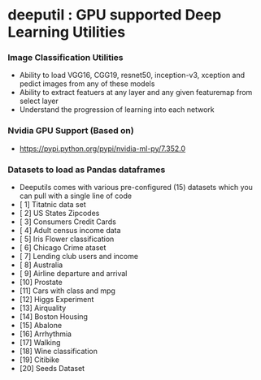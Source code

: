# deeputil : GPU supported Deep Learning Utilities

### Image Classification Utilities
 - Ability to load VGG16, CGG19, resnet50, inception-v3, xception and pedict images from any of these models
 - Ability to extract featuers at any layer and any given featuremap from select layer
 - Understand the progression of learning into each network
 
### Nvidia GPU Support (Based on) ###
- https://pypi.python.org/pypi/nvidia-ml-py/7.352.0

### Datasets to load as Pandas dataframes
- Deeputils comes with various pre-configured (15) datasets which you can pull with a single line of code
 - [ 1] Titatnic data set 
 - [ 2] US States Zipcodes
 - [ 3] Consumers Credit Cards
 - [ 4] Adult census income data
 - [ 5] Iris Flower classification
 - [ 6] Chicago Crime ataset
 - [ 7] Lending club users and income
 - [ 8] Australia 
 - [ 9] Airline departure and arrival 
 - [10] Prostate 
 - [11] Cars with class and mpg
 - [12] Higgs Experiment
 - [13] Airquality
 - [14] Boston Housing
 - [15] Abalone 
 - [16] Arrhythmia
 - [17] Walking
 - [18] Wine classification
 - [19] Citibike 
 - [20] Seeds Dataset

